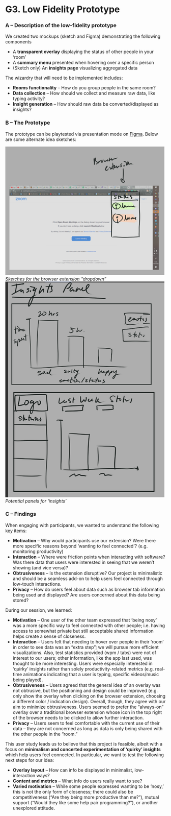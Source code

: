 ﻿# G3. Low Fidelity Prototype

### **A – Description of the low-fidelity prototype**
We created two mockups (sketch and Figma) demonstrating the following components

- A **transparent overlay** displaying the status of other people in your ‘room’
- A **summary menu** presented when hovering over a specific person
- (Sketch only) An **insights page** visualizing aggregated data

The wizardry that will need to be implemented includes:

- **Rooms functionality** – How do you group people in the same room?
- **Data collection** – How should we collect and measure raw data, like typing activity? 
- **Insight generation** – How should raw data be converted/displayed as insights?

### **B – The Prototype**
The prototype can be playtested via presentation mode on [Figma](https://www.figma.com/file/CHRpQCUyCv9dZv9PDuQHCo/CSE-481P%3A-G3-\(prototype\)?node-id=0%3A1). Below are some alternate idea sketches:

<img src="assets/extension_mock.png" alt="extension_mock" width="500"/><br/>
*Sketches for the browser extension “dropdown”*  
<img src="assets/insights_panel_mock.png" alt="insights_panel_mock" width="500"/><br/>
*Potential panels for ‘insights’*

### **C – Findings**
When engaging with participants, we wanted to understand the following key items:

- **Motivation** – Why would participants use our extension? Were there more specific reasons beyond ‘wanting to feel connected’? (e.g. monitoring productivity)
- **Interaction** – Where were friction points when interacting with software? Was there data that users were interested in seeing that we weren’t showing (and vice versa)?
- **Obtrusiveness** – Is the extension disruptive? Our project is minimalistic and should be a seamless add-on to help users feel connected through low-touch interactions.
- **Privacy** – How do users feel about data such as browser tab information being used and displayed? Are users concerned about this data being stored?

During our session, we learned:

- **Motivation** – One user of the other team expressed that ‘being nosy’ was a more specific way to feel connected with other people; i.e. having access to somewhat private but still acceptable shared information helps create a sense of closeness.
- **Interaction** – Users felt that needing to hover over people in their ‘room’ in order to see data was an “extra step”; we will pursue more efficient visualizations. Also, test statistics provided (wpm / tabs) were not of interest to our users; other information, like the app last used, was thought to be more interesting. Users were especially interested in ‘quirky’ insights rather than solely productivity-related metrics (e.g. real-time animations indicating that a user is typing, specific videos/music being played).
- **Obtrusiveness** – Users agreed that the general idea of an overlay was not obtrusive, but the positioning and design could be improved (e.g. only show the overlay when clicking on the browser extension, choosing a different color / indication design). Overall, though, they agree with our aim to minimize obtrusiveness. Users seemed to prefer the “always-on” overlay over a traditional browser extension whose icon in the top right of the browser needs to be clicked to allow further interaction.
- **Privacy** – Users seem to feel comfortable with the current use of their data – they are not concerned as long as data is only being shared with the other people in the “room.”

This user study leads us to believe that this project is feasible, albeit with a focus on **minimalism and concerted experimentation of ‘quirky’ insights** which help users feel connected. In particular, we want to test the following next steps for our idea:

- **Overlay layout** – How can info be displayed in minimalist, low-interaction ways?
- **Content and metrics** – What info do users really want to see?
- **Varied motivation** – While some people expressed wanting to be ‘nosy,’ this is not the only form of closeness; there could also be competitiveness (“Are they being more productive than me?”), mutual support (“Would they like some help pair programming?”), or another unexplored attitude.


